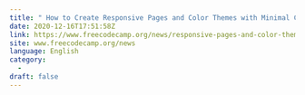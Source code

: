 ```yaml
---
title: " How to Create Responsive Pages and Color Themes with Minimal CSS "
date: 2020-12-16T17:51:58Z
link: https://www.freecodecamp.org/news/responsive-pages-and-color-themes-with-minimal-css/?utm_medium=RSS&utm_source=news.12bit.vn
site: www.freecodecamp.org/news
language: English
category:
  -   
draft: false
---
```

